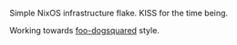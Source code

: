 Simple NixOS infrastructure flake. KISS for the time being.

Working towards [foo-dogsquared](https://github.com/foo-dogsquared/nixos-config) style.

